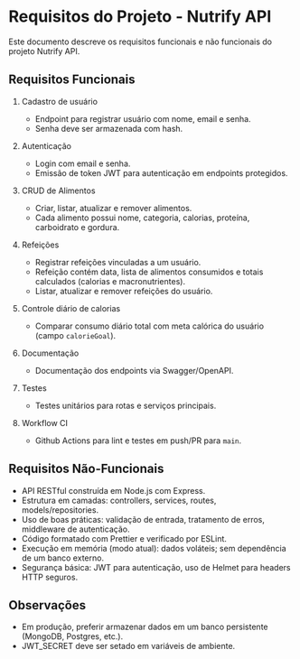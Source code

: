 # Requisitos do Projeto - Nutrify API

Este documento descreve os requisitos funcionais e não funcionais do projeto Nutrify API.

## Requisitos Funcionais

1. Cadastro de usuário
   - Endpoint para registrar usuário com nome, email e senha.
   - Senha deve ser armazenada com hash.

2. Autenticação
   - Login com email e senha.
   - Emissão de token JWT para autenticação em endpoints protegidos.

3. CRUD de Alimentos
   - Criar, listar, atualizar e remover alimentos.
   - Cada alimento possui nome, categoria, calorias, proteína, carboidrato e gordura.

4. Refeições
   - Registrar refeições vinculadas a um usuário.
   - Refeição contém data, lista de alimentos consumidos e totais calculados (calorias e macronutrientes).
   - Listar, atualizar e remover refeições do usuário.

5. Controle diário de calorias
   - Comparar consumo diário total com meta calórica do usuário (campo `calorieGoal`).

6. Documentação
   - Documentação dos endpoints via Swagger/OpenAPI.

7. Testes
   - Testes unitários para rotas e serviços principais.

8. Workflow CI
   - Github Actions para lint e testes em push/PR para `main`.

## Requisitos Não-Funcionais

- API RESTful construída em Node.js com Express.
- Estrutura em camadas: controllers, services, routes, models/repositories.
- Uso de boas práticas: validação de entrada, tratamento de erros, middleware de autenticação.
- Código formatado com Prettier e verificado por ESLint.
- Execução em memória (modo atual): dados voláteis; sem dependência de um banco externo.
- Segurança básica: JWT para autenticação, uso de Helmet para headers HTTP seguros.

## Observações

- Em produção, preferir armazenar dados em um banco persistente (MongoDB, Postgres, etc.).
- JWT_SECRET deve ser setado em variáveis de ambiente.
